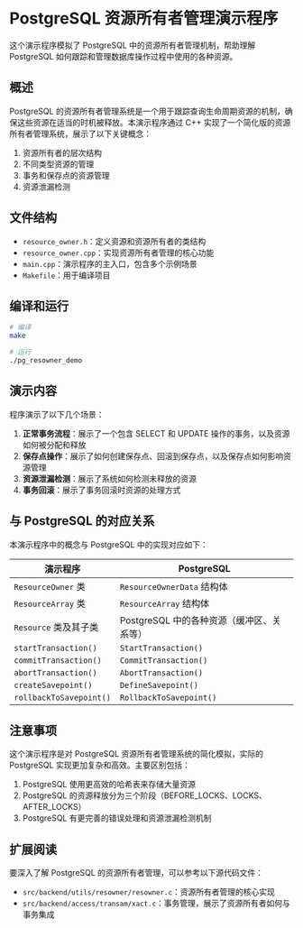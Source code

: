 # PostgreSQL 资源所有者管理演示程序

这个演示程序模拟了 PostgreSQL 中的资源所有者管理机制，帮助理解 PostgreSQL 如何跟踪和管理数据库操作过程中使用的各种资源。

## 概述

PostgreSQL 的资源所有者管理系统是一个用于跟踪查询生命周期资源的机制，确保这些资源在适当的时机被释放。本演示程序通过 C++ 实现了一个简化版的资源所有者管理系统，展示了以下关键概念：

1. 资源所有者的层次结构
2. 不同类型资源的管理
3. 事务和保存点的资源管理
4. 资源泄漏检测

## 文件结构

- `resource_owner.h`：定义资源和资源所有者的类结构
- `resource_owner.cpp`：实现资源所有者管理的核心功能
- `main.cpp`：演示程序的主入口，包含多个示例场景
- `Makefile`：用于编译项目

## 编译和运行

```bash
# 编译
make

# 运行
./pg_resowner_demo
```

## 演示内容

程序演示了以下几个场景：

1. **正常事务流程**：展示了一个包含 SELECT 和 UPDATE 操作的事务，以及资源如何被分配和释放
2. **保存点操作**：展示了如何创建保存点、回滚到保存点，以及保存点如何影响资源管理
3. **资源泄漏检测**：展示了系统如何检测未释放的资源
4. **事务回滚**：展示了事务回滚时资源的处理方式

## 与 PostgreSQL 的对应关系

本演示程序中的概念与 PostgreSQL 中的实现对应如下：

| 演示程序 | PostgreSQL |
|---------|------------|
| `ResourceOwner` 类 | `ResourceOwnerData` 结构体 |
| `ResourceArray` 类 | `ResourceArray` 结构体 |
| `Resource` 类及其子类 | PostgreSQL 中的各种资源（缓冲区、关系等） |
| `startTransaction()` | `StartTransaction()` |
| `commitTransaction()` | `CommitTransaction()` |
| `abortTransaction()` | `AbortTransaction()` |
| `createSavepoint()` | `DefineSavepoint()` |
| `rollbackToSavepoint()` | `RollbackToSavepoint()` |

## 注意事项

这个演示程序是对 PostgreSQL 资源所有者管理系统的简化模拟，实际的 PostgreSQL 实现更加复杂和高效。主要区别包括：

1. PostgreSQL 使用更高效的哈希表来存储大量资源
2. PostgreSQL 的资源释放分为三个阶段（BEFORE_LOCKS、LOCKS、AFTER_LOCKS）
3. PostgreSQL 有更完善的错误处理和资源泄漏检测机制

## 扩展阅读

要深入了解 PostgreSQL 的资源所有者管理，可以参考以下源代码文件：

- `src/backend/utils/resowner/resowner.c`：资源所有者管理的核心实现
- `src/backend/access/transam/xact.c`：事务管理，展示了资源所有者如何与事务集成
